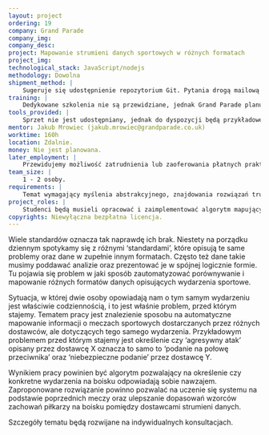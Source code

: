 ```yaml
---
layout: project
ordering: 19
company: Grand Parade
company_img:
company_desc:
project: Mapowanie strumieni danych sportowych w różnych formatach
project_img:
technological_stack: JavaScript/nodejs
methodology: Dowolna
shipment_method: |
    Sugeruje się udostępnienie repozytorium Git. Pytania drogą mailową lub na konsultacjach w siedzibie firmy Grand Parade, 2h w tygodniu.
training: |
    Dedykowane szkolenia nie są przewidziane, jednak Grand Parade planuje prowadzić cykl warsztatów na Uniwersytecie w przyszłym semestrze, gdzie będzie poruszana tematyka związana z podstawami wykorzystywanej technologii (JavaScript/nodejs).
tools_provided: |
    Sprzet nie jest udostępniany, jednak do dyspozycji będą przykładowe dane, na których będzie można pracować.
mentor: Jakub Mrowiec (jakub.mrowiec@grandparade.co.uk)
worktime: 160h
location: Zdalnie.
money: Nie jest planowana.
later_employment: |
    Przewidujemy możliwość zatrudnienia lub zaoferowania płatnych praktyk.
team_size: |
    1 - ­2 osoby.
requirements: |
    Temat wymagający myślenia abstrakcyjnego, znajdowania rozwiązań trudnych, nieoczywistych problemów.
project_roles: |
    Studenci będą musieli opracować i zaimplementować algorytm mapujący.
copyrights: Niewyłączna bezpłatna licencja.
---
```

Wiele standardów oznacza tak naprawdę ich brak. Niestety na porządku dziennym spotykamy się z różnymi ‘standardami’, które opisują te same problemy oraz dane w zupełnie innym formatach. Często też dane takie musimy poddawać analizie oraz prezentować je w spójnej logicznie formie. Tu pojawia się problem w jaki sposób zautomatyzować porównywanie i mapowanie różnych formatów danych opisujących wydarzenia sportowe.

Sytuacja, w której dwie osoby opowiadają nam o tym samym wydarzeniu jest właściwie codziennością, i to jest właśnie problem, przed którym stajemy. Tematem pracy jest znalezienie sposobu na automatyczne mapowanie informacji o meczach sportowych dostarczanych przez różnych dostawców, ale dotyczących tego samego wydarzenia. Przykładowym problemem przed którym stajemy jest określenie czy ‘agresywny atak’ opisany przez dostawcę X oznacza to samo to ‘podanie na połowę przeciwnika’ oraz ‘niebezpieczne podanie’ przez dostawcę Y.

Wynikiem pracy powinien być algorytm pozwalający na określenie czy konkretne wydarzenia na boisku odpowiadają sobie nawzajem. Zaproponowane rozwiązanie powinno pozwalać na uczenie się systemu na podstawie poprzednich meczy oraz ulepszanie dopasowań wzorców zachowań piłkarzy na boisku pomiędzy dostawcami strumieni danych.

Szczegóły tematu będą rozwijane na indywidualnych konsultacjach.